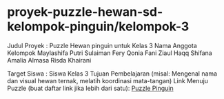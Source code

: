 # proyek-puzzle-hewan-sd-kelompok-pinguin/kelompok-3
Judul Proyek : Puzzle Hewan pinguin untuk Kelas 3
Nama Anggota Kelompok
Maylashifa Putri Sulaiman
Fery Qonia 
Fani Ziaul Haqq
Shifana Amalia Almasa
Risda Khairani

Target Siswa : Siswa Kelas 3
Tujuan Pembelajaran (misal: Mengenal nama dan visual hewan ternak, melatih koordinasi mata-tangan)
Link Menuju Puzzle (buat daftar link jika lebih dari satu):
[Puzzle Pinguin ](https://puzzel.org/id/jigsaw/play?p=-ONrgIh8NHSOj4PknNFu)
